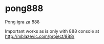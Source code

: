 # pong888

Pong igra za 888

Important works as is only with 888 console at http://mblazevic.com/project/888/
